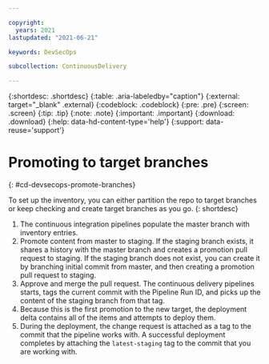 ```yaml
---

copyright:
  years: 2021
lastupdated: "2021-06-21"

keywords: DevSecOps

subcollection: ContinuousDelivery

---
```


{:shortdesc: .shortdesc}
{:table: .aria-labeledby="caption"}
{:external: target="_blank" .external}
{:codeblock: .codeblock}
{:pre: .pre}
{:screen: .screen}
{:tip: .tip}
{:note: .note}
{:important: .important}
{:download: .download}
{:help: data-hd-content-type='help'}
{:support: data-reuse='support'}

# Promoting to target branches
{: #cd-devsecops-promote-branches}

To set up the inventory, you can either partition the repo to target  branches or keep checking and create target branches as  you go.
{: shortdesc}

1. The continuous integration pipelines populate the master branch with inventory entries.
2. Promote content from master to staging. If the staging branch exists, it shares a history with the master branch and creates a promotion pull request to staging. If the staging branch does not exist, you can create it by branching initial commit from master, and then creating a promotion pull request to staging.
3. Approve and merge the pull request. The continuous delivery pipelines starts, tags the current commit with the Pipeline Run ID, and picks up the content of the staging branch from that tag.
4. Because this is the first promotion to the new target, the deployment delta contains all of the items and attempts to deploy them.
5. During the deployment, the change request is attached as a tag to the commit that the pipeline works with. A successful deployment completes by attaching the `latest-staging` tag to the commit that you are working  with.
